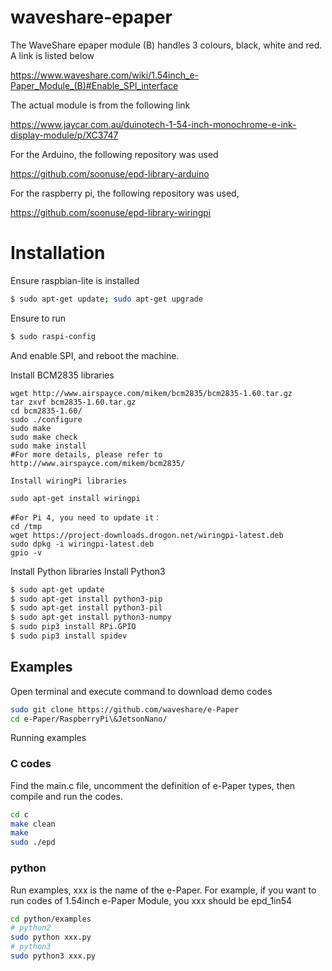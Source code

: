# waveshare-epaper

The WaveShare epaper module (B) handles 3 colours, black, white and red.
A link is listed below

https://www.waveshare.com/wiki/1.54inch_e-Paper_Module_(B)#Enable_SPI_interface


The actual module is from the following link

https://www.jaycar.com.au/duinotech-1-54-inch-monochrome-e-ink-display-module/p/XC3747


For the Arduino, the following repository was used

https://github.com/soonuse/epd-library-arduino

For the raspberry pi, the following repository was used,

https://github.com/soonuse/epd-library-wiringpi



# Installation
Ensure raspbian-lite is installed
```bash
$ sudo apt-get update; sudo apt-get upgrade
```


Ensure to run
```bash
$ sudo raspi-config
```
And enable SPI, and reboot the machine.

Install BCM2835 libraries
```
wget http://www.airspayce.com/mikem/bcm2835/bcm2835-1.60.tar.gz
tar zxvf bcm2835-1.60.tar.gz 
cd bcm2835-1.60/
sudo ./configure
sudo make
sudo make check
sudo make install
#For more details, please refer to http://www.airspayce.com/mikem/bcm2835/
```
    Install wiringPi libraries
```
sudo apt-get install wiringpi

#For Pi 4, you need to update it：
cd /tmp
wget https://project-downloads.drogon.net/wiringpi-latest.deb
sudo dpkg -i wiringpi-latest.deb
gpio -v
```

Install Python libraries
Install Python3
```bash
$ sudo apt-get update
$ sudo apt-get install python3-pip
$ sudo apt-get install python3-pil
$ sudo apt-get install python3-numpy
$ sudo pip3 install RPi.GPIO
$ sudo pip3 install spidev
```
## Examples
Open terminal and execute command to download demo codes
```bash
sudo git clone https://github.com/waveshare/e-Paper
cd e-Paper/RaspberryPi\&JetsonNano/
```
Running examples

### C codes

Find the main.c file, uncomment the definition of e-Paper types, then compile and run the codes.
```bash
cd c
make clean
make
sudo ./epd
```

### python

Run examples, xxx is the name of the e-Paper. For example, if you want to run codes of 1.54inch e-Paper Module, you xxx should be epd_1in54
```bash
cd python/examples
# python2
sudo python xxx.py
# python3
sudo python3 xxx.py
```
